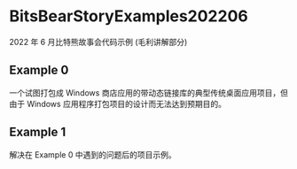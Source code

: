 ﻿# BitsBearStoryExamples202206

2022 年 6 月比特熊故事会代码示例 (毛利讲解部分)

## Example 0

一个试图打包成 Windows 商店应用的带动态链接库的典型传统桌面应用项目，但由于
Windows 应用程序打包项目的设计而无法达到预期目的。

## Example 1

解决在 Example 0 中遇到的问题后的项目示例。
